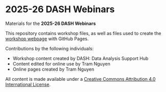 # 2025-26 DASH Webinars
Materials for the **2025-26 DASH Webinars**

This repository contains workshop files, as well as files used to create the [workshop webpage](https://scds.github.io/dash25-26) with GitHub Pages. 

Contributions by the following individuals: 
- Workshop content created by DASH: Data Analysis Support Hub
- Content edited for online use by Tram Nguyen
- Online pages created by Tram Nguyen

All content is made available under a [Creative Commons Attribution 4.0 International License](https://creativecommons.org/licenses/by/4.0/). 
